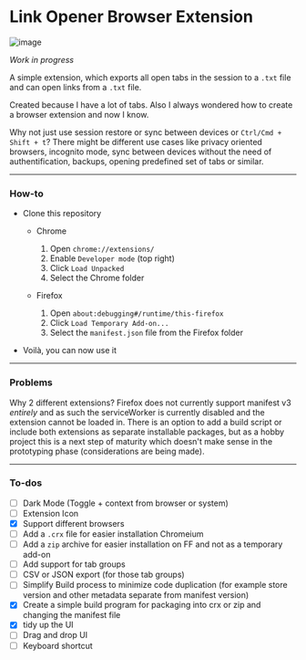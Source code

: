 # Link Opener Browser Extension

![image](https://github.com/user-attachments/assets/4f0d8dd1-a095-46d6-972b-151f50503d1a)

_Work in progress_

A simple extension, which exports all open tabs in the session to a `.txt` file and can open links from a `.txt` file.

Created because I have a lot of tabs. Also I always wondered how to create a browser extension and now I know.

Why not just use session restore or sync between devices or `Ctrl/Cmd + Shift + t`? There might be different use cases like privacy oriented browsers, incognito mode, sync between devices without the need of authentification, backups, opening predefined set of tabs or similar.

---

### How-to

-   Clone this repository

    -   Chrome

        1.  Open `chrome://extensions/`
        1.  Enable `Developer mode` (top right)
        1.  Click `Load Unpacked`
        1.  Select the Chrome folder

    -   Firefox
        1.  Open `about:debugging#/runtime/this-firefox`
        1.  Click `Load Temporary Add-on...`
        1.  Select the `manifest.json` file from the Firefox folder

-   Voilà, you can now use it

---

### Problems

Why 2 different extensions? Firefox does not currently support manifest v3 _entirely_ and as such the serviceWorker is currently disabled and the extension cannot be loaded in. There is an option to add a build script or include both extensions as separate installable packages, but as a hobby project this is a next step of maturity which doesn't make sense in the prototyping phase (considerations are being made).

---

### To-dos

-   [ ] Dark Mode (Toggle + context from browser or system)
-   [ ] Extension Icon
-   [x] Support different browsers
-   [ ] Add a `.crx` file for easier installation Chromeium
-   [ ] Add a `zip` archive for easier installation on FF and not as a temporary add-on
-   [ ] Add support for tab groups
-   [ ] CSV or JSON export (for those tab groups)
-   [ ] Simplify Build process to minimize code duplication (for example store version and other metadata separate from manifest version)
-   [x] Create a simple build program for packaging into crx or zip and changing the manifest file
-   [x] tidy up the UI
-   [ ] Drag and drop UI
-   [ ] Keyboard shortcut
